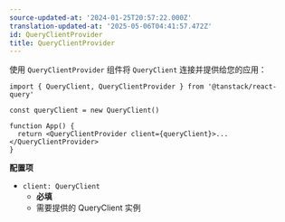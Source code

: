 ```yaml
---
source-updated-at: '2024-01-25T20:57:22.000Z'
translation-updated-at: '2025-05-06T04:41:57.472Z'
id: QueryClientProvider
title: QueryClientProvider
---
```


使用 `QueryClientProvider` 组件将 `QueryClient` 连接并提供给您的应用：

```tsx
import { QueryClient, QueryClientProvider } from '@tanstack/react-query'

const queryClient = new QueryClient()

function App() {
  return <QueryClientProvider client={queryClient}>...</QueryClientProvider>
}
```

**配置项**

- `client: QueryClient`
  - **必填**
  - 需要提供的 QueryClient 实例
